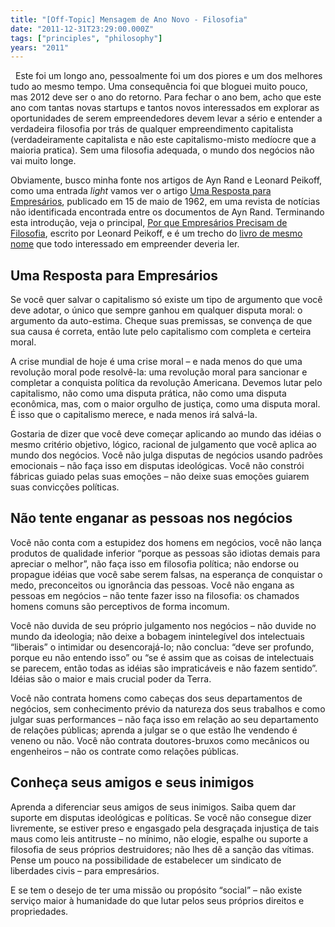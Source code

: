 ```yaml
---
title: "[Off-Topic] Mensagem de Ano Novo - Filosofia"
date: "2011-12-31T23:29:00.000Z"
tags: ["principles", "philosophy"]
years: "2011"
---
```


<p></p>
<div style="float: left; margin: 4px"><a href="http://www.amazon.com/Why-Businessmen-Need-Philosophy-Rand/dp/0786117907"><img src="http://s3.amazonaws.com/akitaonrails/assets/2011/12/31/ref=dp_image_0_original.jpeg?1325374073" srcset="http://s3.amazonaws.com/akitaonrails/assets/2011/12/31/ref=dp_image_0_original.jpeg?1325374073 2x" alt=""></a></div>
<p>Este foi um longo ano, pessoalmente foi um dos piores e um dos melhores tudo ao mesmo tempo. Uma consequência foi que bloguei muito pouco, mas 2012 deve ser o ano do retorno. Para fechar o ano bem, acho que este ano com tantas novas startups e tantos novos interessados em explorar as oportunidades de serem empreendedores devem levar a sério e entender a verdadeira filosofia por trás de qualquer empreendimento capitalista (verdadeiramente capitalista e não este capitalismo-misto medíocre que a maioria pratica). Sem uma filosofia adequada, o mundo dos negócios não vai muito longe.</p>
<p>Obviamente, busco minha fonte nos artigos de Ayn Rand e Leonard Peikoff, como uma entrada <em>light</em> vamos ver o artigo <a href="http://atlasshrugged.com/articles/an-answer-for-businessmen/">Uma Resposta para Empresários</a>, publicado em 15 de maio de 1962, em uma revista de notícias não identificada encontrada entre os documentos de Ayn Rand. Terminando esta introdução, veja o principal, <a href="http://atlasshrugged.com/articles/why-businessmen-need-philosophy/">Por que Empresários Precisam de Filosofia</a>, escrito por Leonard Peikoff, e é um trecho do <a href="http://www.amazon.com/Why-Businessmen-Need-Philosophy-Rand/dp/0962533629">livro de mesmo nome</a> que todo interessado em empreender deveria ler.</p>
<p></p>
<p></p>
<h2>Uma Resposta para Empresários</h2>
<p>Se você quer salvar o capitalismo só existe um tipo de argumento que você deve adotar, o único que sempre ganhou em qualquer disputa moral: o argumento da auto-estima. Cheque suas premissas, se convença de que sua causa é correta, então lute pelo capitalismo com completa e certeira moral.</p>
<p>A crise mundial de hoje é uma crise moral – e nada menos do que uma revolução moral pode resolvê-la: uma revolução moral para sancionar e completar a conquista política da revolução Americana. Devemos lutar pelo capitalismo, não como uma disputa prática, não como uma disputa econômica, mas, com o maior orgulho de justiça, como uma disputa moral. É isso que o capitalismo merece, e nada menos irá salvá-la.</p>
<p>Gostaria de dizer que você deve começar aplicando ao mundo das idéias o mesmo critério objetivo, lógico, racional de julgamento que você aplica ao mundo dos negócios. Você não julga disputas de negócios usando padrões emocionais – não faça isso em disputas ideológicas. Você não constrói fábricas guiado pelas suas emoções – não deixe suas emoções guiarem suas convicções políticas.</p>
<h2>Não tente enganar as pessoas nos negócios</h2>
<p>Você não conta com a estupidez dos homens em negócios, você não lança produtos de qualidade inferior “porque as pessoas são idiotas demais para apreciar o melhor”, não faça isso em filosofia política; não endorse ou propague idéias que você sabe serem falsas, na esperança de conquistar o medo, preconceitos ou ignorância das pessoas. Você não engana as pessoas em negócios – não tente fazer isso na filosofia: os chamados homens comuns são perceptivos de forma incomum.</p>
<p>Você não duvida de seu próprio julgamento nos negócios – não duvide no mundo da ideologia; não deixe a bobagem inintelegível dos intelectuais “liberais” o intimidar ou desencorajá-lo; não conclua: “deve ser profundo, porque eu não entendo isso” ou “se é assim que as coisas de intelectuais se parecem, então todas as idéias são impraticáveis e não fazem sentido”. Idéias são o maior e mais crucial poder da Terra.</p>
<p>Você não contrata homens como cabeças dos seus departamentos de negócios, sem conhecimento prévio da natureza dos seus trabalhos e como julgar suas performances – não faça isso em relação ao seu departamento de relações públicas; aprenda a julgar se o que estão lhe vendendo é veneno ou não. Você não contrata doutores-bruxos como mecânicos ou engenheiros – não os contrate como relações públicas.</p>
<h2>Conheça seus amigos e seus inimigos</h2>
<p>Aprenda a diferenciar seus amigos de seus inimigos. Saiba quem dar suporte em disputas ideológicas e políticas. Se você não consegue dizer livremente, se estiver preso e engasgado pela desgraçada injustiça de tais maus como leis antitruste – no mínimo, não elogie, espalhe ou suporte a filosofia de seus próprios destruidores; não lhes dê a sanção das vítimas. Pense um pouco na possibilidade de estabelecer um sindicato de liberdades civis – para empresários.</p>
<p>E se tem o desejo de ter uma missão ou propósito “social” – não existe serviço maior à humanidade do que lutar pelos seus próprios direitos e propriedades.</p>
<p></p>